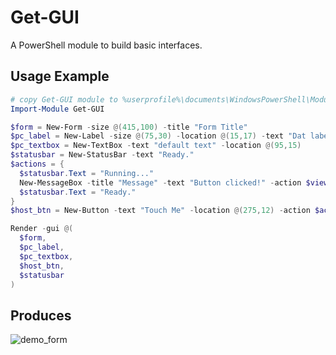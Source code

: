 # Get-GUI
A PowerShell module to build basic interfaces.

## Usage Example
```powershell
# copy Get-GUI module to %userprofile%\documents\WindowsPowerShell\Modules
Import-Module Get-GUI

$form = New-Form -size @(415,100) -title "Form Title"
$pc_label = New-Label -size @(75,30) -location @(15,17) -text "Dat label tho"
$pc_textbox = New-TextBox -text "default text" -location @(95,15)
$statusbar = New-StatusBar -text "Ready."
$actions = {
  $statusbar.Text = "Running..."
  New-MessageBox -title "Message" -text "Button clicked!" -action $view
  $statusbar.Text = "Ready."
}
$host_btn = New-Button -text "Touch Me" -location @(275,12) -action $actions

Render -gui @(
  $form,
  $pc_label,
  $pc_textbox,
  $host_btn,
  $statusbar
)
```

## Produces 
![demo_form](https://raw.githubusercontent.com/thephilpi/Get-GUI/master/demo_form.png)
